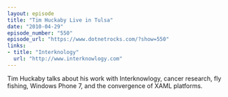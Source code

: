 ```yaml
---
layout: episode
title: "Tim Huckaby Live in Tulsa"
date: "2010-04-29"
episode_number: "550"
episode_url: "https://www.dotnetrocks.com/?show=550"
links:
- title: "Interknology"
  url: "http://www.interknowlogy.com"
---
```


Tim Huckaby talks about his work with Interknowlogy, cancer research, fly fishing, Windows Phone 7, and the convergence of XAML platforms.
